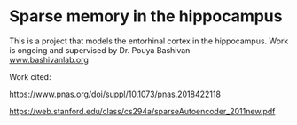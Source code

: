 # Sparse memory in the hippocampus
This is a project that models the entorhinal cortex in the hippocampus. Work is ongoing and supervised by Dr. Pouya Bashivan  
www.bashivanlab.org

Work cited:  

https://www.pnas.org/doi/suppl/10.1073/pnas.2018422118

https://web.stanford.edu/class/cs294a/sparseAutoencoder_2011new.pdf




